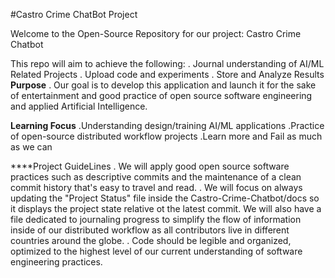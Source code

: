 #Castro Crime ChatBot Project

Welcome to the Open-Source Repository for our project: Castro Crime Chatbot

This repo will aim to achieve the following:
    . Journal understanding of AI/ML Related Projects
    . Upload code and experiments
    . Store and Analyze Results
**Purpose**
    . Our goal is to develop this application and launch it for the sake of entertainment and good practice of open source software engineering and applied Artificial Intelligence.  

**Learning Focus**
    .Understanding design/training AI/ML applications
    .Practice of open-source distributed workflow projects
    .Learn more and Fail as much as we can 

****Project GuideLines
    . We will apply good open source software practices such as descriptive commits and the maintenance of a clean commit history that's easy to travel and read. 
    . We will focus on always updating the "Project Status" file inside the Castro-Crime-Chatbot/docs so it displays the project state relative ot the latest commit. We will also have a file dedicated to journaling progress to simplify the flow of information inside of our distributed workflow as all contributors live in different countries around the globe. 
    . Code should be legible and organized, optimized to the highest level of our current understanding of software engineering practices. 



